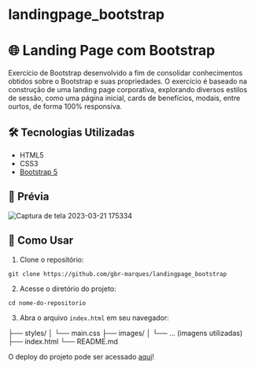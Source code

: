 # landingpage_bootstrap

# 🌐 Landing Page com Bootstrap

Exercício de Bootstrap desenvolvido a fim de consolidar conhecimentos obtidos sobre o Bootstrap e suas propriedades.
O exercício é baseado na construção de uma landing page corporativa, explorando diversos estilos de sessão, como uma página inicial, cards de benefícios, modais, entre ourtos, de forma 100% responsiva.


## 🛠 Tecnologias Utilizadas

- HTML5
- CSS3
- [Bootstrap 5](https://getbootstrap.com/)

## 📸 Prévia

![Captura de tela 2023-03-21 175334](https://user-images.githubusercontent.com/65993692/226738344-a8db7afe-a8dd-4f40-a634-e12da6496131.png)

## 🚀 Como Usar

1. Clone o repositório:

```git clone https://github.com/gbr-marques/landingpage_bootstrap```

2. Acesse o diretório do projeto:

```cd nome-do-repositorio```

3. Abra o arquivo ```index.html``` em seu navegador:

├── styles/
│ └── main.css
├── images/
│ └── ... (imagens utilizadas)
├── index.html
└── README.md

O deploy do projeto pode ser acessado <a href="https://exercicio-bootstrap-eight.vercel.app/">aqui</a>!